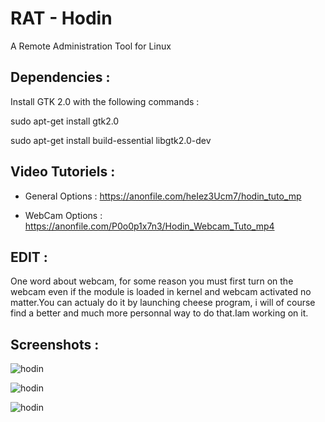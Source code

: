 # RAT - Hodin

A Remote Administration Tool for Linux

Dependencies : 
-------------
Install GTK 2.0 with the following commands : 

sudo apt-get install gtk2.0

sudo apt-get install build-essential libgtk2.0-dev

Video Tutoriels :
----------------

- General Options : https://anonfile.com/heIez3Ucm7/hodin_tuto_mp

- WebCam Options : https://anonfile.com/P0o0p1x7n3/Hodin_Webcam_Tuto_mp4

EDIT : 
------
One word about webcam, for some reason you must first turn on the webcam even if the module is loaded in kernel and webcam activated no matter.You can actualy do it by launching cheese program, i will of course find a better and much more personnal way to do that.Iam working on it.

Screenshots :
------------

![hodin](https://hebergeur-images.com/up/3fca418b635b716c03ed4a4db8ea973d.png)

![hodin](https://hebergeur-images.com/up/b28ff293e36b9a8a3876917448ece3be.png)

![hodin](https://hebergeur-images.com/up/16917abdcc75559b8d119834625d367e.png)
